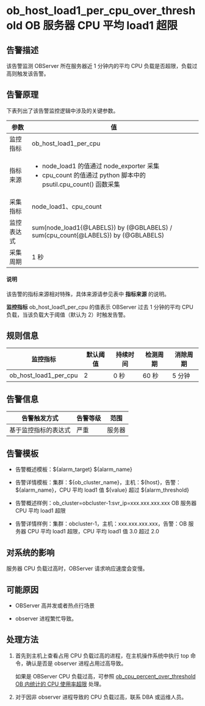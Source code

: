 ob_host_load1_per_cpu_over_threshold OB 服务器 CPU 平均 load1 超限
================================================================================

**告警描述**
-----------------------------

该告警监测 OBServer 所在服务器近 1 分钟内的平均 CPU 负载是否超限，负载过高则触发该告警。

告警原理
-------------------------

下表列出了该告警监控逻辑中涉及的关键参数。

|  参数   |                                                                                         值                                                                                         |
|-------|-----------------------------------------------------------------------------------------------------------------------------------------------------------------------------------|
| 监控指标  | ob_host_load1_per_cpu                                                                                                                                                             |
| 指标来源  | <ul><li> node_load1 的值通过 node_exporter 采集   </li><li> cpu_count 的值通过 python 脚本中的 psutil.cpu_count() 函数采集</li></ul>    |
| 采集指标  | node_load1、cpu_count                                                                                                                                                              |
| 监控表达式 | sum(node_load1{@LABELS}) by (@GBLABELS) / sum(cpu_count{@LABELS}) by (@GBLABELS)                                                                                                  |
| 采集周期  | 1 秒                                                                                                                                                                               |

  <main id="notice" type='explain'>
    <h4>说明</h4>
    <p>该告警的指标来源相对特殊，具体来源请参见表中 <strong>指标来源</strong> 的说明。</p>
  </main>

**监控指标** ob_host_load1_per_cpu 的值表示 OBServer 过去 1 分钟的平均 CPU 负载，当该负载大于阈值（默认为 2）时触发告警。

**规则信息**
-----------------------------

|         监控指标          | 默认阈值 | 持续时间 | 检测周期 | 消除周期 |
|-----------------------|------|------|------|------|
| ob_host_load1_per_cpu | 2    | 0 秒  | 60 秒 | 5 分钟 |

**告警信息**
-----------------------------

|   告警触发方式   | 告警等级 | 范围  |
|------------|------|-----|
| 基于监控指标的表达式 | 严重   | 服务器 |

**告警模板**
-----------------------------

* 告警概述模板：\${alarm_target} ${alarm_name}

* 告警详情模板：集群：\${ob_cluster_name}，主机：\${host}，告警：\${alarm_name}，CPU 平均 load1 值 \${value} 超过 ${alarm_threshold}
  
* 告警概述样例：ob_cluster=obcluster-1:svr_ip=xxx.xxx.xxx.xxx OB 服务器 CPU 平均 load1 超限

* 告警详情样例：集群：obcluster-1，主机：xxx.xxx.xxx.xxx，告警：OB 服务器 CPU 平均 load1 超限，CPU 平均 load1 值 3.0 超过 2.0

**对系统的影响**
-------------------------------

服务器 CPU 负载过高时，OBServer 请求响应速度会变慢。

**可能原因**
-----------------------------

* OBServer 高并发或者热点行场景

* observer 进程繁忙导致。

**处理方法**
-----------------------------

1. 首先到主机上查看占用 CPU 负载过高的进程，在主机操作系统中执行 top 命令，确认是否是 observer 进程占用过高导致。

   如果是 OBServer CPU 负载过高，可参照 [ob_cpu_percent_over_threshold OB 内统计的 CPU 使用率超限](../200.ob-alert/1400.ob_cpu_percent_over_threshold.md) 处理。

2. 对于因非 observer 进程导致的 CPU 负载过高，联系 DBA 或运维人员。
